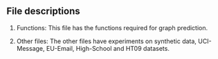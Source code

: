 
<!-- README.md is generated from README.Rmd. Please edit that file -->

## File descriptions

1.  Functions: This file has the functions required for graph
    prediction.

2.  Other files: The other files have experiments on synthetic data,
    UCI-Message, EU-Email, High-School and HT09 datasets.
